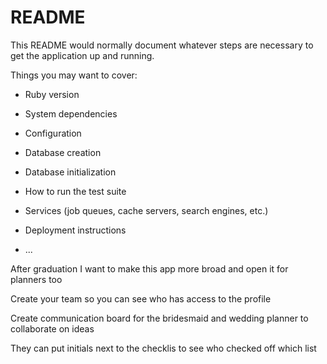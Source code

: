 # README

This README would normally document whatever steps are necessary to get the
application up and running.

Things you may want to cover:

* Ruby version

* System dependencies

* Configuration

* Database creation

* Database initialization

* How to run the test suite

* Services (job queues, cache servers, search engines, etc.)

* Deployment instructions

* ...

After graduation I want to make this app more broad and open it for planners too 

Create your team so you can see who has access to the profile 

Create communication board for the bridesmaid and wedding planner to collaborate on ideas 

They can put initials next to the checklis to see who checked off which list 